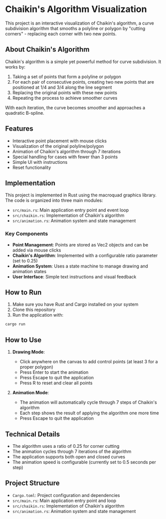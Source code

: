 # Chaikin's Algorithm Visualization

This project is an interactive visualization of Chaikin's algorithm, a curve subdivision algorithm that smooths a polyline or polygon by "cutting corners" - replacing each corner with two new points.

## About Chaikin's Algorithm

Chaikin's algorithm is a simple yet powerful method for curve subdivision. It works by:

1. Taking a set of points that form a polyline or polygon
2. For each pair of consecutive points, creating two new points that are positioned at 1/4 and 3/4 along the line segment
3. Replacing the original points with these new points
4. Repeating the process to achieve smoother curves

With each iteration, the curve becomes smoother and approaches a quadratic B-spline.

## Features

- Interactive point placement with mouse clicks
- Visualization of the original polyline/polygon
- Animation of Chaikin's algorithm through 7 iterations
- Special handling for cases with fewer than 3 points
- Simple UI with instructions
- Reset functionality

## Implementation

This project is implemented in Rust using the macroquad graphics library. The code is organized into three main modules:

- `src/main.rs`: Main application entry point and event loop
- `src/chaikin.rs`: Implementation of Chaikin's algorithm
- `src/animation.rs`: Animation system and state management

### Key Components

- **Point Management**: Points are stored as Vec2 objects and can be added via mouse clicks
- **Chaikin's Algorithm**: Implemented with a configurable ratio parameter (set to 0.25)
- **Animation System**: Uses a state machine to manage drawing and animation states
- **User Interface**: Simple text instructions and visual feedback

## How to Run

1. Make sure you have Rust and Cargo installed on your system
2. Clone this repository
3. Run the application with:

```bash
cargo run
```

## How to Use

1. **Drawing Mode**:
   - Click anywhere on the canvas to add control points (at least 3 for a proper polygon)
   - Press Enter to start the animation
   - Press Escape to quit the application
   - Press R to reset and clear all points

2. **Animation Mode**:
   - The animation will automatically cycle through 7 steps of Chaikin's algorithm
   - Each step shows the result of applying the algorithm one more time
   - Press Escape to quit the application

## Technical Details

- The algorithm uses a ratio of 0.25 for corner cutting
- The animation cycles through 7 iterations of the algorithm
- The application supports both open and closed curves
- The animation speed is configurable (currently set to 0.5 seconds per step)

## Project Structure

- `Cargo.toml`: Project configuration and dependencies
- `src/main.rs`: Main application entry point and loop
- `src/chaikin.rs`: Implementation of Chaikin's algorithm
- `src/animation.rs`: Animation system and state management
